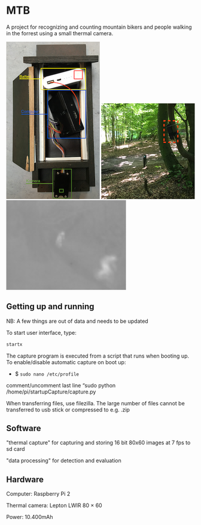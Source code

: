 # MTB
A project for recognizing and counting mountain bikers and people walking in the forrest using a small thermal camera.

![box_content](data/examples/box.png "Content of bird box") ![setup_example](data/examples/marked_box.png "Bird box placed in tree with view of path") ![output_example](data/examples/Intensity2.png "Example of a captured thermal image(mapped to fit 8bit)")  

## Getting up and running
NB: A few things are out of data and needs to be updated

To start user interface, type:
```bash
startx
```

The capture program is executed from a script that runs when booting up. To enable/disable automatic capture on boot up:

- $ `sudo nano /etc/profile`

comment/uncomment last line “sudo python /home/pi/startupCapture/capture.py

When transferring files, use filezilla. The large number of files cannot be transferred to usb stick or compressed to e.g. .zip

## Software
"thermal capture" for capturing and storing 16 bit 80x60 images at 7 fps to sd card

"data processing" for detection and evaluation


## Hardware
Computer: Raspberry Pi 2

Thermal camera: Lepton LWIR 80 × 60

Power: 10.400mAh
